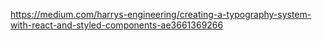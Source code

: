 https://medium.com/harrys-engineering/creating-a-typography-system-with-react-and-styled-components-ae3661369266
